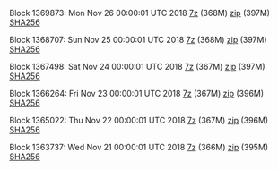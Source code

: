 Block 1369873: Mon Nov 26 00:00:01 UTC 2018 [7z](https://transfer.sh/10js03/bootstrap.dat.20181126.7z) (368M) [zip](https://transfer.sh/SHsYm/bootstrap.dat.20181126.zip) (397M) [SHA256](https://transfer.sh/x1bJP/sha256.txt)

Block 1368707: Sun Nov 25 00:00:01 UTC 2018 [7z](https://transfer.sh/Hpn7C/bootstrap.dat.20181125.7z) (368M) [zip](https://transfer.sh/i8Amw/bootstrap.dat.20181125.zip) (397M) [SHA256](https://transfer.sh/PMXVI/sha256.txt)

Block 1367498: Sat Nov 24 00:00:01 UTC 2018 [7z](https://transfer.sh/V5DYy/bootstrap.dat.20181124.7z) (367M) [zip](https://transfer.sh/l6Y5h/bootstrap.dat.20181124.zip) (397M) [SHA256](https://transfer.sh/118bzQ/sha256.txt)

Block 1366264: Fri Nov 23 00:00:01 UTC 2018 [7z](https://transfer.sh/VaKDy/bootstrap.dat.20181123.7z) (367M) [zip](https://transfer.sh/HMZIa/bootstrap.dat.20181123.zip) (396M) [SHA256](https://transfer.sh/5ErtQ/sha256.txt)

Block 1365022: Thu Nov 22 00:00:01 UTC 2018 [7z](https://transfer.sh/zKyof/bootstrap.dat.20181122.7z) (367M) [zip](https://transfer.sh/gTR0p/bootstrap.dat.20181122.zip) (396M) [SHA256](https://transfer.sh/4QxCX/sha256.txt)

Block 1363737: Wed Nov 21 00:00:01 UTC 2018 [7z](https://transfer.sh/O4r31/bootstrap.dat.20181121.7z) (366M) [zip](https://transfer.sh/FaF9R/bootstrap.dat.20181121.zip) (395M) [SHA256](https://transfer.sh/rFfQo/sha256.txt)

